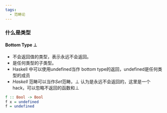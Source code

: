```yaml
---
tags:
  - 范畴论
---
```


### 什么是类型

#### Bottom Type $\bot$
- 不会返回值的类型，表示永远不会返回。
- 是任何类型的子类型。
- Haskell 中可以使用undefined当作 bottom type的返回，undefined是任何类型的成员
- $Haskell$ 范畴可以当作$Set$范畴，$\bot$ 认为是永远不会返回的，这里是一个hack，可以忽略不返回的函数和$\bot$
```haskell
f :: Bool -> Bool
f x = undefined
f = undefined
```
